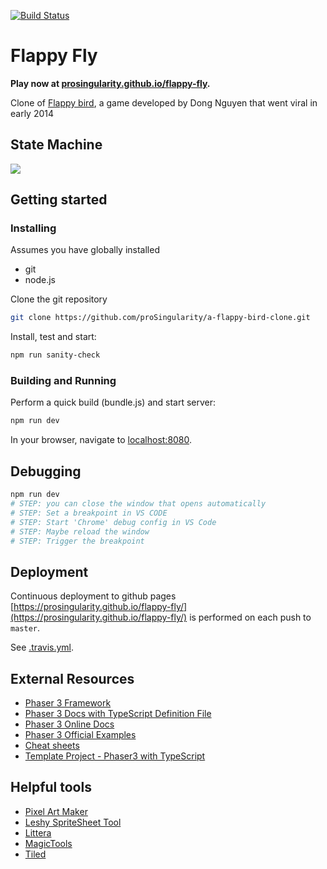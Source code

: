 [![Build Status](https://travis-ci.com/proSingularity/flappy-fly.svg?branch=master)](https://travis-ci.com/proSingularity/flappy-fly)

# Flappy Fly

**Play now at [prosingularity.github.io/flappy-fly](https://prosingularity.github.io/flappy-fly).**

Clone of [Flappy bird](https://en.wikipedia.org/wiki/Flappy_Bird), a game developed by Dong Nguyen that went viral in early 2014

## State Machine

[![](https://mermaid.ink/img/eyJjb2RlIjoic3RhdGVEaWFncmFtXG5cdFsqXSAtLT4gTG9hZFxuXHRMb2FkIC0tPiBTdGFydFxuXHRTdGFydCAtLT4gUGxheVxuXHRQbGF5IC0tPiBEZWFkXG5cdERlYWQgLS0-IFN0YXJ0XG5cdFx0XHRcdFx0IiwibWVybWFpZCI6eyJ0aGVtZSI6ImRlZmF1bHQifSwidXBkYXRlRWRpdG9yIjpmYWxzZX0)](https://mermaid-js.github.io/mermaid-live-editor/#/edit/eyJjb2RlIjoic3RhdGVEaWFncmFtXG5cdFsqXSAtLT4gTG9hZFxuXHRMb2FkIC0tPiBTdGFydFxuXHRTdGFydCAtLT4gUGxheVxuXHRQbGF5IC0tPiBEZWFkXG5cdERlYWQgLS0-IFN0YXJ0XG5cdFx0XHRcdFx0IiwibWVybWFpZCI6eyJ0aGVtZSI6ImRlZmF1bHQifSwidXBkYXRlRWRpdG9yIjpmYWxzZX0)

## Getting started

### Installing

Assumes you have globally installed

- git
- node.js

Clone the git repository

```bash
git clone https://github.com/proSingularity/a-flappy-bird-clone.git
```

Install, test and start:

```bash
npm run sanity-check
```

### Building and Running

Perform a quick build (bundle.js) and start server:

```bash
npm run dev
```

In your browser, navigate to [localhost:8080](http://localhost:8080).

## Debugging

```bash
npm run dev
# STEP: you can close the window that opens automatically
# STEP: Set a breakpoint in VS CODE
# STEP: Start 'Chrome' debug config in VS Code
# STEP: Maybe reload the window
# STEP: Trigger the breakpoint
```

## Deployment

Continuous deployment to github pages [https://prosingularity.github.io/flappy-fly/](https://prosingularity.github.io/flappy-fly/) is performed on each push to `master`.

See [.travis.yml](.travis.yml).

## External Resources

- [Phaser 3 Framework](https://github.com/photonstorm/phaser)
- [Phaser 3 Docs with TypeScript Definition File](https://github.com/photonstorm/phaser3-docs)
- [Phaser 3 Online Docs](https://photonstorm.github.io/phaser3-docs/index.html)
- [Phaser 3 Official Examples](https://github.com/photonstorm/phaser3-examples)
- [Cheat sheets](https://github.com/digitsensitive/phaser3-typescript/blob/master/cheatsheets)
- [Template Project - Phaser3 with TypeScript](https://github.com/digitsensitive/phaser3-typescript)

## Helpful tools

- [Pixel Art Maker](http://pixelartmaker.com/)
- [Leshy SpriteSheet Tool](https://www.leshylabs.com/apps/sstool)
- [Littera](http://kvazars.com/littera)
- [MagicTools](https://github.com/ellisonleao/magictools)
- [Tiled](https://www.mapeditor.org)
